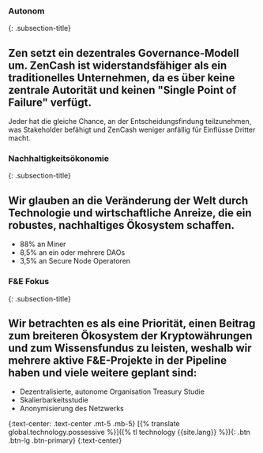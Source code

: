### Autonom
{: .subsection-title}
## Zen setzt ein dezentrales Governance-Modell um. ZenCash ist widerstandsfähiger als ein traditionelles Unternehmen, da es über keine zentrale Autorität und keinen "Single Point of Failure" verfügt.

Jeder hat die gleiche Chance, an der Entscheidungsfindung teilzunehmen, was Stakeholder befähigt und ZenCash weniger anfällig für Einflüsse Dritter macht.

### Nachhaltigkeitsökonomie
{: .subsection-title}
## Wir glauben an die Veränderung der Welt durch Technologie und wirtschaftliche Anreize, die ein robustes, nachhaltiges Ökosystem schaffen.
* 88% an Miner
* 8,5% an ein oder mehrere DAOs
* 3,5% an Secure Node Operatoren

### F&E Fokus
{: .subsection-title}
## Wir betrachten es als eine Priorität, einen Beitrag zum breiteren Ökosystem der Kryptowährungen und zum Wissensfundus zu leisten, weshalb wir mehrere aktive F&E-Projekte in der Pipeline haben und viele weitere geplant sind:
* Dezentralisierte, autonome Organisation Treasury Studie
* Skalierbarkeitsstudie
* Anonymisierung des Netzwerks

{:text-center: .text-center .mt-5 .mb-5}
[{% translate global.technology.possessive %}]({% tl technology {{site.lang}} %}){: .btn .btn-lg .btn-primary}
{:text-center}
